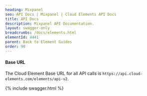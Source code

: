 ```yaml
---
heading: Mixpanel
seo: API Docs | Mixpanel | Cloud Elements API Docs
title: API Docs
description: Mixpanel API Documentation.
layout: swagger-only
breadcrumbs: /docs/elements.html
elementId: 4441
parent: Back to Element Guides
order: 90
---
```


#### Base URL

The Cloud Element Base URL for all API calls is `https://api.cloud-elements.com/elements/api-v2`.

{% include swagger.html %}
